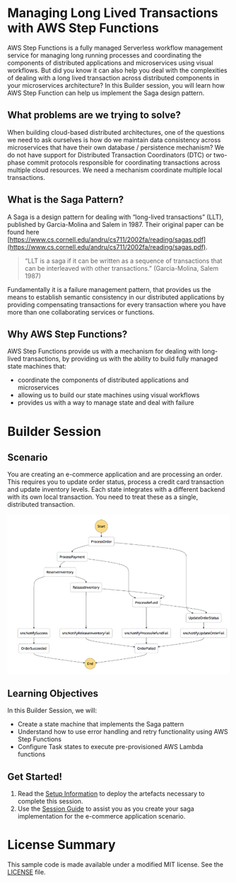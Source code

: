 # Managing Long Lived Transactions with AWS Step Functions

AWS Step Functions is a fully managed Serverless workflow management service for managing long running processes and coordinating the components of distributed applications and microservices using visual workflows. But did you know it can also help you deal with the complexities of dealing with a long lived transaction across distributed components in your microservices architecture? In this Builder session, you will learn how AWS Step Function can help us implement the Saga design pattern.

## What problems are we trying to solve?

When building cloud-based distributed architectures, one of the questions we need to ask ourselves is how do we maintain data consistency across microservices that have their own database / persistence mechanism? We do not have support for Distributed Transaction Coordinators (DTC) or two-phase commit protocols responsible for coordinating transactions across multiple cloud resources. We need a mechanism coordinate multiple local transactions.

## What is the Saga Pattern?

A Saga is a design pattern for dealing with “long-lived transactions” (LLT), published by Garcia-Molina and Salem in 1987. Their original paper can be found here [https://www.cs.cornell.edu/andru/cs711/2002fa/reading/sagas.pdf](https://www.cs.cornell.edu/andru/cs711/2002fa/reading/sagas.pdf).

  > “LLT is a saga if it can be written as a sequence of transactions that can be interleaved with other transactions.” (Garcia-Molina, Salem 1987)

Fundamentally it is a failure management pattern, that provides us the means to establish semantic consistency in our distributed applications by providing compensating transactions for every transaction where you have more than one collaborating services or functions.

## Why AWS Step Functions?

AWS Step Functions provide us with a mechanism for dealing with long-lived transactions, by providing us with the ability to build fully managed state machines that:

* coordinate the components of distributed applications and microservices
* allowing us to build our state machines using visual workflows
* provides us with a way to manage state and deal with failure

# Builder Session 

## Scenario

You are creating an e-commerce application and are processing an order. This requires you to update order status, process a credit card transaction and update inventory levels. Each state integrates with a different backend with its own local transaction. You need to treat these as a single, distributed transaction.

![Saga with Step Functions](docs/images/stepdiagram2.png)

## Learning Objectives

In this Builder Session, we will: 

* Create a state machine that implements the Saga pattern
* Understand how to use error handling and retry functionality using AWS Step Functions
* Configure Task states to execute pre-provisioned AWS Lambda functions

## Get Started!

1. Read the [Setup Information](/docs/setup.md) to deploy the artefacts necessary to complete this session.
1. Use the [Session Guide](/docs/guide.md) to assist you as you create your saga implementation for the e-commerce application scenario.

# License Summary

This sample code is made available under a modified MIT license. See the [LICENSE](LICENSE) file.